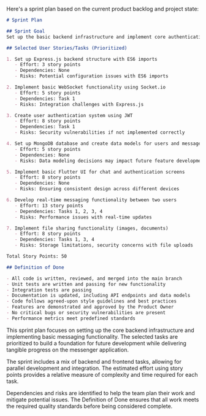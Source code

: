 Here's a sprint plan based on the current product backlog and project state:

```markdown
# Sprint Plan

## Sprint Goal
Set up the basic backend infrastructure and implement core authentication and real-time messaging functionality.

## Selected User Stories/Tasks (Prioritized)

1. Set up Express.js backend structure with ES6 imports
   - Effort: 3 story points
   - Dependencies: None
   - Risks: Potential configuration issues with ES6 imports

2. Implement basic WebSocket functionality using Socket.io
   - Effort: 5 story points
   - Dependencies: Task 1
   - Risks: Integration challenges with Express.js

3. Create user authentication system using JWT
   - Effort: 8 story points
   - Dependencies: Task 1
   - Risks: Security vulnerabilities if not implemented correctly

4. Set up MongoDB database and create data models for users and messages
   - Effort: 5 story points
   - Dependencies: None
   - Risks: Data modeling decisions may impact future feature development

5. Implement basic Flutter UI for chat and authentication screens
   - Effort: 8 story points
   - Dependencies: None
   - Risks: Ensuring consistent design across different devices

6. Develop real-time messaging functionality between two users
   - Effort: 13 story points
   - Dependencies: Tasks 1, 2, 3, 4
   - Risks: Performance issues with real-time updates

7. Implement file sharing functionality (images, documents)
   - Effort: 8 story points
   - Dependencies: Tasks 1, 3, 4
   - Risks: Storage limitations, security concerns with file uploads

Total Story Points: 50

## Definition of Done

- All code is written, reviewed, and merged into the main branch
- Unit tests are written and passing for new functionality
- Integration tests are passing
- Documentation is updated, including API endpoints and data models
- Code follows agreed-upon style guidelines and best practices
- Features are demonstrated and approved by the Product Owner
- No critical bugs or security vulnerabilities are present
- Performance metrics meet predefined standards
```

This sprint plan focuses on setting up the core backend infrastructure and implementing basic messaging functionality. The selected tasks are prioritized to build a foundation for future development while delivering tangible progress on the messenger application.

The sprint includes a mix of backend and frontend tasks, allowing for parallel development and integration. The estimated effort using story points provides a relative measure of complexity and time required for each task.

Dependencies and risks are identified to help the team plan their work and mitigate potential issues. The Definition of Done ensures that all work meets the required quality standards before being considered complete.